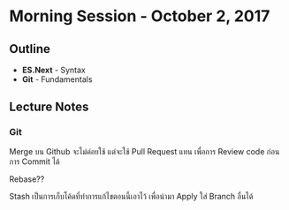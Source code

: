 # Morning Session - October 2, 2017
## Outline
* **ES.Next** - Syntax
* **Git** - Fundamentals

## Lecture Notes
### Git

Merge บน Github จะไม่ค่อยใช้ แต่จะใช้ Pull Request แทน เพื่อการ Review code ก่อนการ Commit ได้

Rebase??

Stash เป็นการเก็บโค้ดที่ทำการแก้ไขตอนนี้เอาไว้ เพื่อนำมา Apply ใส่ Branch อื่นได้